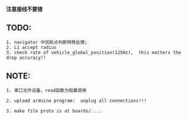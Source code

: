 #### 注意接线不要错

## TODO:
	1. navigator 中加航点判断特殊处理;
	2. L1 accept radius
	3. check rate of vehicle_global_position(125Hz),  this matters the drop accuracy!!

## NOTE:
	1. 串口文件设备，read函数为阻塞调用

	2. upload arduino program:  unplug all connections!!!

	3. make file proto is at boards/....

